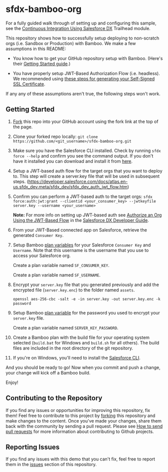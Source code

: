 # sfdx-bamboo-org

For a fully guided walk through of setting up and configuring this sample, see the [Continuous Integration Using Salesforce DX](https://trailhead.salesforce.com/modules/sfdx_travis_ci) Trailhead module.

This repository shows how to successfully setup deploying to non-scratch orgs (i.e. Sandbox or Production) with Bamboo. We make a few assumptions in this README:

- You know how to get your GitHub repository setup with Bamboo. (Here's their [Getting Started guide](https://confluence.atlassian.com/bamboo/getting-started-with-bamboo-289277283.html).)

- You have properly setup JWT-Based Authorization Flow (i.e. headless). We recommended using [these steps for generating your Self-Signed SSL Certificate](https://devcenter.heroku.com/articles/ssl-certificate-self). 

If any any of these assumptions aren't true, the following steps won't work.

## Getting Started
1) [Fork](http://help.github.com/fork-a-repo/) this repo into your GitHub account using the fork link at the top of the page.

2) Clone your forked repo locally: `git clone https://github.com/<git_username>/sfdx-bamboo-org.git`

3) Make sure you have the Salesforce CLI installed. Check by running `sfdx force --help` and confirm you see the command output. If you don't have it installed you can download and install it from [here](https://developer.salesforce.com/tools/sfdxcli).

4) Setup a JWT-based auth flow for the target orgs that you want to deploy to.  This step will create a server.key file that will be used in subsequent steps.
(https://developer.salesforce.com/docs/atlas.en-us.sfdx_dev.meta/sfdx_dev/sfdx_dev_auth_jwt_flow.htm)  

5) Confirm you can perform a JWT-based auth to the target orgs: `sfdx force:auth:jwt:grant --clientid <your_consumer_key> --jwtkeyfile server.key --username <your_username>`

   **Note:** For more info on setting up JWT-based auth see [Authorize an Org Using the JWT-Based Flow](https://developer.salesforce.com/docs/atlas.en-us.sfdx_dev.meta/sfdx_dev/sfdx_dev_auth_jwt_flow.htm) in the [Salesforce DX Developer Guide](https://developer.salesforce.com/docs/atlas.en-us.sfdx_dev.meta/sfdx_dev).

6) From your JWT-Based connected app on Salesforce, retrieve the generated `Consumer Key`.

7) Setup Bamboo [plan variables](https://confluence.atlassian.com/bamboo/defining-plan-variables-289276859.html) for your Salesforce `Consumer Key` and `Username`. Note that this username is the username that you use to access your Salesforce org.

    Create a plan variable named `SF_CONSUMER_KEY`.

    Create a plan variable named `SF_USERNAME`.

8) Encrypt your `server.key` file that you generated previously and add the encrypted file (`server.key.enc`) to the folder named `assets`.

    `openssl aes-256-cbc -salt -e -in server.key -out server.key.enc -k password`

9) Setup Bamboo [plan variable](https://confluence.atlassian.com/bamboo/defining-plan-variables-289276859.html) for the password you used to encrypt your `server.key` file.

    Create a plan variable named `SERVER_KEY_PASSWORD`.

10) Create a Bamboo plan with the build file for your operating system selected (`build.bat` for Windows and `build.sh` for all others). The build files are included in the root directory of the git repository.

11) If you're on Windows, you'll need to install the [Salesforce CLI](https://developer.salesforce.com/docs/atlas.en-us.sfdx_setup.meta/sfdx_setup/sfdx_setup_install_cli.htm).

And you should be ready to go! Now when you commit and push a change, your change will kick off a Bamboo build.

Enjoy!

## Contributing to the Repository ###

If you find any issues or opportunities for improving this repository, fix them!  Feel free to contribute to this project by [forking](http://help.github.com/fork-a-repo/) this repository and make changes to the content.  Once you've made your changes, share them back with the community by sending a pull request. Please see [How to send pull requests](http://help.github.com/send-pull-requests/) for more information about contributing to Github projects.

## Reporting Issues ###

If you find any issues with this demo that you can't fix, feel free to report them in the [issues](https://github.com/forcedotcom/sfdx-bamboo-org/issues) section of this repository.